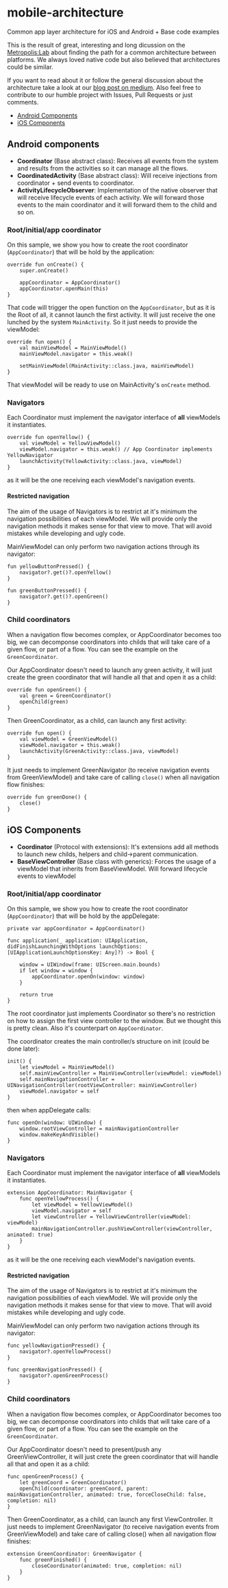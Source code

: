 # mobile-architecture
Common app layer architecture for iOS and Android + Base code examples

This is the result of great, interesting and long dicussion on the [Metropolis:Lab](https://www.metropolis-lab.io/) about finding the path for a common architecture between platforms. We always loved native code but also believed that architectures could be similar. 

If you want to read about it or follow the general discussion about the architecture take a look at our [blog post on medium](https://medium.com/@elikohen/a-common-mobile-team-and-architecture-573013c59ba6). Also feel free to contribute to our humble project with Issues, Pull Requests or just comments.

- [Android Components](https://github.com/metrolab/mobile-architecture#android-components)
- [iOS Components](https://github.com/metrolab/mobile-architecture#ios-components)


## Android components

- **Coordinator** (Base abstract class): Receives all events from the system and results from the activities so it can manage all the flows.
- **CoordinatedActivity** (Base abstract class): Will receive injections from coordinator + send events to coordinator.
- **ActivityLifecycleObserver**: Implementation of the native observer that will receive lifecycle events of each activity. We will forward those events to the main coordinator and it will forward them to the child and so on.

### Root/initial/app coordinator


On this sample, we show you how to create the root coordinator (`AppCoordinator`) that will be hold by the application:

    override fun onCreate() {
        super.onCreate()

        appCoordinator = AppCoordinator()
        appCoordinator.openMain(this)
    }

That code will trigger the open function on the `AppCoordinator`, but as it is the Root of all, it cannot launch the first activity. It will just receive the one lunched by the system `MainActivity`. So it just needs to provide the viewModel:

    override fun open() {
        val mainViewModel = MainViewModel()
        mainViewModel.navigator = this.weak()

        setMainViewModel(MainActivity::class.java, mainViewModel)
    }
    
That viewModel will be ready to use on MainActivity's `onCreate` method.


### Navigators

Each Coordinator must implement the navigator interface of **all** viewModels it instantiates.

    override fun openYellow() {
        val viewModel = YellowViewModel()
        viewModel.navigator = this.weak() // App Coordinator implements YellowNavigator
        launchActivity(YellowActivity::class.java, viewModel)
    }

as it will be the one receiving each viewModel's navigation events.

#### Restricted navigation
The aim of the usage of Navigators is to restrict at it's minimum the navigation possibilities of each viewModel. We will provide only the navigation methods it makes sense for that view to move. That will avoid mistakes while developing and ugly code.

MainViewModel can only perform two navigation actions through its navigator:

    fun yellowButtonPressed() {
        navigator?.get()?.openYellow()
    }

    fun greenButtonPressed() {
        navigator?.get()?.openGreen()
    }

### Child coordinators

When a navigation flow becomes complex, or AppCoordinator becomes too big, we can decomponse coordinators into childs that will take care of a given flow, or part of a flow. You can see the example on the `GreenCoordinator`. 

Our AppCoordinator doesn't need to launch any green activity, it will just create the green coordinator that will handle all that and open it as a child:

    override fun openGreen() {
        val green = GreenCoordinator()
        openChild(green)
    }

Then GreenCoordinator, as a child, can launch any first activity:

    override fun open() {
        val viewModel = GreenViewModel()
        viewModel.navigator = this.weak()
        launchActivity(GreenActivity::class.java, viewModel)
    }

It just needs to implement GreenNavigator (to receive navigation events from GreenViewModel) and take care of calling `close()` when all navigation flow finishes:

    override fun greenDone() {
        close()
    }
    

## iOS Components

- **Coordinator** (Protocol with extensions): It's extensions add all methods to launch new childs, helpers and child->parent communication.
- **BaseViewController** (Base class with generics): Forces the usage of a viewModel that inherits from BaseViewModel. Will forward lifecycle events to viewModel

### Root/initial/app coordinator

On this sample, we show you how to create the root coordinator (`AppCoordinator`) that will be hold by the appDelegate:

    private var appCoordinator = AppCoordinator()

    func application(_ application: UIApplication, didFinishLaunchingWithOptions launchOptions: [UIApplicationLaunchOptionsKey: Any]?) -> Bool {
        
        window = UIWindow(frame: UIScreen.main.bounds)
        if let window = window {
            appCoordinator.openOn(window: window)
        }
        
        return true
    }

The root coordinator just implements Coordinator so there's no restriction on how to assign the first view controller to the window. But we thought this is pretty clean. Also it's counterpart on `AppCoordinator`.

The coordinator creates the main controller/s structure on init (could be done later):

    init() {
        let viewModel = MainViewModel()
        self.mainViewController = MainViewController(viewModel: viewModel)
        self.mainNavigationController = UINavigationController(rootViewController: mainViewController)
        viewModel.navigator = self
    }

then when appDelegate calls:

    func openOn(window: UIWindow) {
        window.rootViewController = mainNavigationController
        window.makeKeyAndVisible()
    }
    

### Navigators

Each Coordinator must implement the navigator interface of **all** viewModels it instantiates.

	extension AppCoordinator: MainNavigator {
	    func openYellowProcess() {
	        let viewModel = YellowViewModel()
	        viewModel.navigator = self
	        let viewController = YellowViewController(viewModel: viewModel)
	        mainNavigationController.pushViewController(viewController, animated: true)
	    }
	}

as it will be the one receiving each viewModel's navigation events.

#### Restricted navigation
The aim of the usage of Navigators is to restrict at it's minimum the navigation possibilities of each viewModel. We will provide only the navigation methods it makes sense for that view to move. That will avoid mistakes while developing and ugly code.

MainViewModel can only perform two navigation actions through its navigator:

    func yellowNavigationPressed() {
        navigator?.openYellowProcess()
    }
    
    func greenNavigationPressed() {
        navigator?.openGreenProcess()
    }

### Child coordinators

When a navigation flow becomes complex, or AppCoordinator becomes too big, we can decomponse coordinators into childs that will take care of a given flow, or part of a flow. You can see the example on the `GreenCoordinator`. 

Our AppCoordinator doesn't need to present/push any GreenViewController, it will just crete the green coordinator that will handle all that and open it as a child:

    func openGreenProcess() {
        let greenCoord = GreenCoordinator()
        openChild(coordinator: greenCoord, parent: mainNavigationController, animated: true, forceCloseChild: false, completion: nil)
    }

Then GreenCoordinator, as a child, can launch any first ViewController.
It just needs to implement GreenNavigator (to receive navigation events from GreenViewModel) and take care of calling close() when all navigation flow finishes:

	extension GreenCoordinator: GreenNavigator {
	    func greenFinished() {
	        closeCoordinator(animated: true, completion: nil)
	    }
	}


